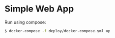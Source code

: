 # Simple Web App

Run using compose:

```bash
$ docker-compose -f deploy/docker-compose.yml up
```

